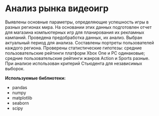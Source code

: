 # Анализ рынка видеоигр

Выявлены основные параметры, определяющие успешность игры в разных регионах мира. На основании этих данных подготовлен отчет для магазина компьютерных игр для планирования их рекламных кампаний. Проведена предобработка данных, их анализ. Выбран актуальный период для анализа. Составлены портреты пользователей каждого региона. Проверены статистические гипотезы: средние пользовательские рейтинги платформ Xbox One и PC одинаковые; средние пользовательские рейтинги жанров Action и Sports разные. При анализе использован критерий Стьюдента для независимых выборок.

**Используемые библиотеки:**
* pandas
* numpy
* matplotlib
* seaborn
* scipy

